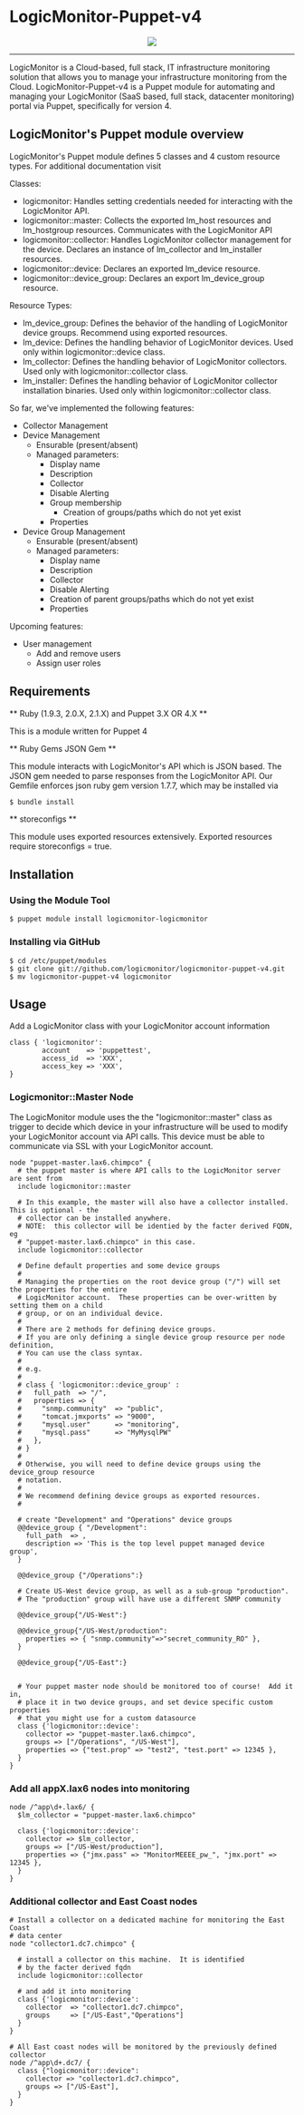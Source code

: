 # LogicMonitor-Puppet-v4
<p align="center"><a href=""><img src="https://devops.com/wp-content/uploads/2015/04/puppet.jpg"></a></p>

---

<p align="center">

LogicMonitor is a Cloud-based, full stack, IT infrastructure monitoring solution that
allows you to manage your infrastructure monitoring from the Cloud.
LogicMonitor-Puppet-v4 is a Puppet module for automating and managing your LogicMonitor
(SaaS based, full stack, datacenter monitoring) portal via Puppet, specifically for version 4.

## LogicMonitor's Puppet module overview
LogicMonitor's Puppet module defines 5 classes and 4 custom resource types. For additional documentation visit
<insert Help Documentation URL>

Classes:
* logicmonitor: Handles setting credentials needed for interacting with the LogicMonitor API.
* logicmonitor::master: Collects the exported lm_host resources and lm_hostgroup resources. Communicates with the LogicMonitor API
* logicmonitor::collector: Handles LogicMonitor collector management for the device. Declares an instance of lm_collector and lm_installer resources.
* logicmonitor::device: Declares an exported lm_device resource.
* logicmonitor::device_group: Declares an export lm_device_group resource.

Resource Types:
* lm_device_group: Defines the behavior of the handling of LogicMonitor device groups. Recommend using exported resources.
* lm_device: Defines the handling behavior of LogicMonitor devices. Used only within logicmonitor::device class.
* lm_collector: Defines the handling behavior of LogicMonitor collectors. Used only with logicmonitor::collector class.
* lm_installer: Defines the handling behavior of LogicMonitor collector installation binaries. Used only within logicmonitor::collector class.

So far, we've implemented the following features:

* Collector Management
* Device Management
  * Ensurable (present/absent)
  * Managed parameters:
    * Display name
    * Description
    * Collector
    * Disable Alerting
    * Group membership
      * Creation of groups/paths which do not yet exist
    * Properties
* Device Group Management
  * Ensurable (present/absent)
  * Managed parameters:
    * Display name
    * Description
    * Collector
    * Disable Alerting
    * Creation of parent groups/paths which do not yet exist
    * Properties

Upcoming features:

* User management
  * Add and remove users
  * Assign user roles

## Requirements

** Ruby (1.9.3, 2.0.X, 2.1.X) and Puppet 3.X OR 4.X **

This is a module written for Puppet 4

** Ruby Gems  JSON Gem **

This module interacts with LogicMonitor's API which is JSON based.
The JSON gem needed to parse responses from the LogicMonitor API.
Our Gemfile enforces json ruby gem version 1.7.7, which may be installed
via
```
$ bundle install
```

** storeconfigs **

This module uses exported resources extensively. Exported resources require storeconfigs = true.

## Installation

### Using the Module Tool

    $ puppet module install logicmonitor-logicmonitor

### Installing via GitHub

    $ cd /etc/puppet/modules
    $ git clone git://github.com/logicmonitor/logicmonitor-puppet-v4.git
    $ mv logicmonitor-puppet-v4 logicmonitor

## Usage

Add a LogicMonitor class with your LogicMonitor account information

    class { 'logicmonitor':
            account    => 'puppettest',
            access_id  => 'XXX',
            access_key => 'XXX',
    }

### Logicmonitor::Master Node

The LogicMonitor module uses the the "logicmonitor::master" class as trigger
to decide which device in your infrastructure will be used to modify your
LogicMonitor account via API calls.  This device must be able to communicate via
SSL with your LogicMonitor account.


    node "puppet-master.lax6.chimpco" {
      # the puppet master is where API calls to the LogicMonitor server are sent from
      include logicmonitor::master

      # In this example, the master will also have a collector installed.  This is optional - the
      # collector can be installed anywhere.
      # NOTE:  this collector will be identied by the facter derived FQDN, eg
      # "puppet-master.lax6.chimpco" in this case.
      include logicmonitor::collector

      # Define default properties and some device groups
      #
      # Managing the properties on the root device group ("/") will set the properties for the entire
      # LogicMonitor account.  These properties can be over-written by setting them on a child
      # group, or on an individual device.
      #
      # There are 2 methods for defining device groups.
      # If you are only defining a single device group resource per node definition,
      # You can use the class syntax.
      #
      # e.g.
      #
      # class { 'logicmonitor::device_group' :
      #   full_path  => "/",
      #   properties => {
      #     "snmp.community"  => "public",
      #     "tomcat.jmxports" => "9000",
      #     "mysql.user"      => "monitoring",
      #     "mysql.pass"      => "MyMysqlPW"
      #   },
      # }
      #
      # Otherwise, you will need to define device groups using the device_group resource
      # notation.
      #
      # We recommend defining device groups as exported resources.
      #

      # create "Development" and "Operations" device groups
      @@device_group { "/Development":
        full_path  => ,
        description => 'This is the top level puppet managed device group',
      }

      @@device_group {"/Operations":}

      # Create US-West device group, as well as a sub-group "production".
      # The "production" group will have use a different SNMP community

      @@device_group{"/US-West":}

      @@device_group{"/US-West/production":
        properties => { "snmp.community"=>"secret_community_RO" },
      }

      @@device_group{"/US-East":}


      # Your puppet master node should be monitored too of course!  Add it in,
      # place it in two device groups, and set device specific custom properties
      # that you might use for a custom datasource
      class {'logicmonitor::device':
        collector => "puppet-master.lax6.chimpco",
        groups => ["/Operations", "/US-West"],
        properties => {"test.prop" => "test2", "test.port" => 12345 },
      }
    }

### Add all appX.lax6 nodes into monitoring

    node /^app\d+.lax6/ {
      $lm_collector = "puppet-master.lax6.chimpco"

      class {'logicmonitor::device':
        collector => $lm_collector,
        groups => ["/US-West/production"],
        properties => {"jmx.pass" => "MonitorMEEEE_pw_", "jmx.port" => 12345 },
      }
    }

### Additional collector and East Coast nodes

    # Install a collector on a dedicated machine for monitoring the East Coast
    # data center
    node "collector1.dc7.chimpco" {

      # install a collector on this machine.  It is identified
      # by the facter derived fqdn
      include logicmonitor::collector

      # and add it into monitoring
      class {'logicmonitor::device':
        collector  => "collector1.dc7.chimpco",
        groups     => ["/US-East","Operations"]
      }
    }

    # All East coast nodes will be monitored by the previously defined collector
    node /^app\d+.dc7/ {
      class {"logicmonitor::device":
        collector => "collector1.dc7.chimpco",
        groups => ["/US-East"],
      }
    }
